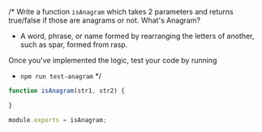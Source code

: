 /*
  Write a function `isAnagram` which takes 2 parameters and returns true/false if those are anagrams or not.
  What's Anagram?
  - A word, phrase, or name formed by rearranging the letters of another, such as spar, formed from rasp.

  Once you've implemented the logic, test your code by running
  - `npm run test-anagram`
*/
```js
function isAnagram(str1, str2) {

}

module.exports = isAnagram;
```